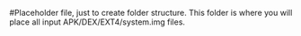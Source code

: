 #Placeholder file, just to create folder structure.
This folder is where you will place all input APK/DEX/EXT4/system.img files.
